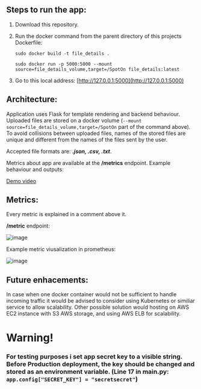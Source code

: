 ## Steps to run the app:
1. Download this repository.
2. Run the docker command from the parent directory of this projects Dockerfile:
   
   ```sudo docker build -t file_details .```
   
   ```sudo docker run -p 5000:5000 --mount source=file_details_volume,target=/SpotOn file_details:latest```
3. Go to this local address: [http://127.0.0.1:5000](http://127.0.0.1:5000)

## Architecture:
Application uses Flask for template rendering and backend behaviour. Uploaded files are stored on a docker volume 
(```--mount source=file_details_volume,target=/SpotOn``` part of the command above). To avoid collisions between uploaded files, names of the stored 
files are unique and different from the names of the files sent by the user. 

Accepted file formats are: ***.json, .csv, .txt***. 

Metrics about app are available at the **/metrics** endpoint. 
Example behaviour and outputs:

[Demo video](https://github.com/Pobudi/SpotOn/assets/92460956/2022a645-cbf5-481a-af4e-f8a9cb8eb82d)

## Metrics:
Every metric is explained in a comment above it.

**/metric** endpoint:

![image](https://github.com/Pobudi/SpotOn/assets/92460956/dc2b8eaf-7449-4ce0-a4ee-b1c5b30ce8eb)

Example metric viusalization in prometheus:


![image](https://github.com/Pobudi/SpotOn/assets/92460956/97a0288f-eccb-43e4-84d2-19a5a6ff5ba3)



## Future enhacements:
In case when one docker container would not be sufficient to handle incoming traffic it would be advised to consider using Kubernetes or similiar service to allow scalability. Other possible solution would hosting on AWS EC2 instance with S3 AWS storage, and using AWS ELB for scalability.

# Warning!
### For testing purposes i set app secret key to a visible string. Before Production deployment, the key should be changed and stored as an environment variable. (Line 17 in main.py: ```app.config["SECRET_KEY"] = "secretsecret"```)
